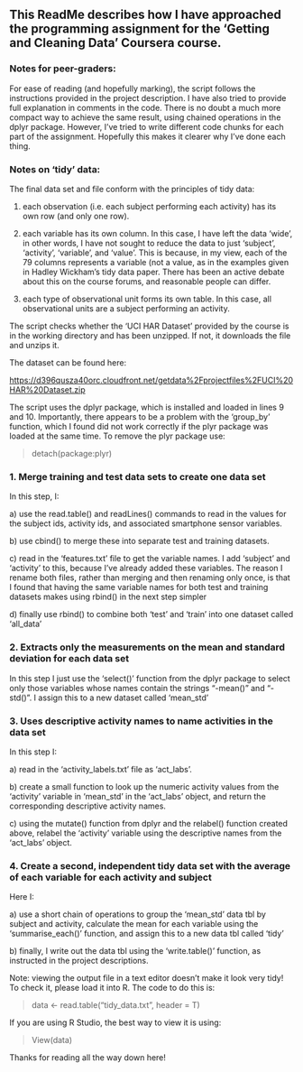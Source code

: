 ## This ReadMe describes how I have approached the programming assignment for the ‘Getting and Cleaning Data’ Coursera course. 

### Notes for peer-graders:
For ease of reading (and hopefully marking), the script follows the instructions provided in the project description. I have also tried to provide full explanation in comments in the code. There is no doubt a much more compact way to achieve the same result, using chained operations in the dplyr package. However, I’ve tried to write different code chunks for each part of the assignment. Hopefully this makes it clearer why I’ve done each thing.

### Notes on ‘tidy’ data:
The final data set and file conform with the principles of tidy data:
1) each observation (i.e. each subject performing each activity) has its own row (and only one row).

2) each variable has its own column. In this case, I have left the data ‘wide’, in other words, I have not sought to reduce the data to just ‘subject’, ‘activity’, ‘variable’, and ‘value’. This is because, in my view, each of the 79 columns represents a variable (not a value, as in the examples given in Hadley Wickham’s tidy data paper. There has been an active debate about this on the course forums, and reasonable people can differ.

3) each type of observational unit forms its own table. In this case, all observational units are a subject performing an activity.

The script checks whether the ‘UCI HAR Dataset’ provided by the course is in the working directory and has been unzipped. If not, it downloads the file and unzips it. 

The dataset can be found here: 

https://d396qusza40orc.cloudfront.net/getdata%2Fprojectfiles%2FUCI%20HAR%20Dataset.zip

The script uses the dplyr package, which is installed and loaded in lines 9 and 10. Importantly, there appears to be a problem with the ‘group_by’ function, which I found did not work correctly if the plyr package was loaded at the same time. To remove the plyr package use:

> detach(package:plyr)

### 1. Merge training and test data sets to create one data set

In this step, I: 

a) use the read.table() and readLines() commands to read in the values for the subject ids, activity ids, and associated smartphone sensor variables.

b) use cbind() to merge these into separate test and training datasets. 

c) read in the ‘features.txt’ file to get the variable names. I add ‘subject’ and ‘activity’ to this, because I’ve already added these variables. The reason I rename both files, rather than merging and then renaming only once, is that I found that having the same variable names for both test and training datasets makes using rbind() in the next step simpler

d) finally use rbind() to combine both ‘test’ and ‘train’ into one dataset called ‘all_data’

### 2. Extracts only the measurements on the mean and standard deviation for each data set

In this step I just use the ‘select()’ function from the dplyr package to select only those variables whose names contain the strings “-mean()” and “-std()”. I assign this to a new dataset called ‘mean_std’

### 3. Uses descriptive activity names to name activities in the data set

In this step I:

a) read in the ‘activity_labels.txt’ file as ‘act_labs’.

b) create a small function to look up the numeric activity values from the ‘activity’ variable in ‘mean_std’ in the ‘act_labs’ object, and return the corresponding descriptive activity names.

c) using the mutate() function from dplyr and the relabel() function created above, relabel the ‘activity’ variable using the descriptive names from the ‘act_labs’ object.

### 4. Create a second, independent tidy data set with the average of each variable for each activity and subject
Here I:

a) use a short chain of operations to group the ‘mean_std’ data tbl by subject and activity, calculate the mean for each variable using the ‘summarise_each()’ function, and assign this to a new data tbl called ‘tidy’

b) finally, I write out the data tbl using the ‘write.table()’ function, as instructed in the project descriptions.

Note: viewing the output file in a text editor doesn’t make it look very tidy! To check it, please load it into R. The code to do this is:

> data <- read.table(“tidy_data.txt”, header = T)

If you are using R Studio, the best way to view it is using:

> View(data)

Thanks for reading all the way down here!
 
